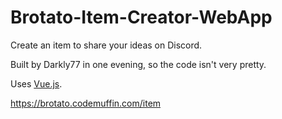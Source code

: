 # Brotato-Item-Creator-WebApp

Create an item to share your ideas on Discord.

Built by Darkly77 in one evening, so the code isn't very pretty.

Uses [Vue.js](https://vuejs.org/).

https://brotato.codemuffin.com/item
